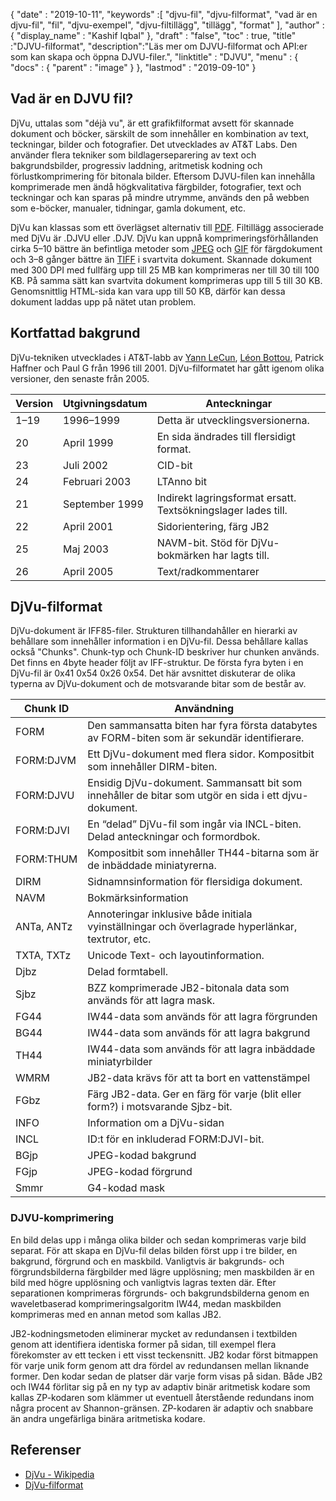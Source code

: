 {
  "date" : "2019-10-11",
  "keywords" :[ "djvu-fil", "djvu-filformat", "vad är en djvu-fil", "fil", "djvu-exempel", "djvu-filtillägg", "tillägg", "format" ],
  "author" : {
    "display_name" : "Kashif Iqbal"
},
  "draft" : "false",
  "toc" : true,
  "title" :"DJVU-filformat",
  "description":"Läs mer om DJVU-filformat och API:er som kan skapa och öppna DJVU-filer.",
  "linktitle" : "DJVU",
  "menu" : {
    "docs" : {
      "parent" : "image"
}
},
  "lastmod" : "2019-09-10"
}

## Vad är en DJVU fil?

DjVu, uttalas som "déjà vu", är ett grafikfilformat avsett för skannade dokument och böcker, särskilt de som innehåller en kombination av text, teckningar, bilder och fotografier. Det utvecklades av AT&T Labs. Den använder flera tekniker som bildlagerseparering av text och bakgrundsbilder, progressiv laddning, aritmetisk kodning och förlustkomprimering för bitonala bilder. Eftersom DJVU-filen kan innehålla komprimerade men ändå högkvalitativa färgbilder, fotografier, text och teckningar och kan sparas på mindre utrymme, används den på webben som e-böcker, manualer, tidningar, gamla dokument, etc.

DjVu kan klassas som ett överlägset alternativ till [PDF](/sv/pdf/). Filtillägg associerade med DjVu är .DJVU eller .DJV. DjVu kan uppnå komprimeringsförhållanden cirka 5–10 bättre än befintliga metoder som [JPEG](/sv/image/jpeg/) och [GIF](/sv/image/gif/) för färgdokument och 3–8 gånger bättre än [TIFF]( /image/tiff/) i svartvita dokument. Skannade dokument med 300 DPI med fullfärg upp till 25 MB kan komprimeras ner till 30 till 100 KB. På samma sätt kan svartvita dokument komprimeras upp till 5 till 30 KB. Genomsnittlig HTML-sida kan vara upp till 50 KB, därför kan dessa dokument laddas upp på nätet utan problem.

## Kortfattad bakgrund ##

DjVu-tekniken utvecklades i AT&T-labb av [Yann LeCun](https://en.wikipedia.org/wiki/Yann_LeCun), [Léon Bottou](https://en.wikipedia.org/wiki/L%C3%A9on_Bottou), Patrick Haffner och Paul G från 1996 till 2001. DjVu-filformatet har gått igenom olika versioner, den senaste från 2005.


|Version|Utgivningsdatum|Anteckningar
---|---|---|
|1–19|1996–1999|Detta är utvecklingsversionerna.
|20|April 1999|En sida ändrades till flersidigt format.
|23|Juli 2002|CID-bit
|24|Februari 2003|LTAnno bit
|21|September 1999|Indirekt lagringsformat ersatt. Textsökningslager lades till.
|22|April 2001|Sidorientering, färg JB2
|25|Maj 2003|NAVM-bit. Stöd för DjVu-bokmärken har lagts till.
|26|April 2005|Text/radkommentarer

## DjVu-filformat ##

DjVu-dokument är IFF85-filer. Strukturen tillhandahåller en hierarki av behållare som innehåller information i en DjVu-fil. Dessa behållare kallas också "Chunks". Chunk-typ och Chunk-ID beskriver hur chunken används. Det finns en 4byte header följt av IFF-struktur. De första fyra byten i en DjVu-fil är 0x41 0x54 0x26 0x54. Det här avsnittet diskuterar de olika typerna av DjVu-dokument och de motsvarande bitar som de består av.


|Chunk ID|Användning
---|---|
|FORM|Den sammansatta biten har fyra första databytes av FORM-biten som är sekundär identifierare.
|FORM:DJVM|Ett DjVu-dokument med flera sidor. Kompositbit som innehåller DIRM-biten.
|FORM:DJVU|Ensidig DjVu-dokument. Sammansatt bit som innehåller de bitar som utgör en sida i ett djvu-dokument.
|FORM:DJVI|En “delad” DjVu-fil som ingår via INCL-biten. Delad anteckningar och formordbok.
|FORM:THUM|Kompositbit som innehåller TH44-bitarna som är de inbäddade miniatyrerna.
|DIRM|Sidnamnsinformation för flersidiga dokument.
|NAVM|Bokmärksinformation
|ANTa, ANTz|Annoteringar inklusive både initiala vyinställningar och överlagrade hyperlänkar, textrutor, etc.
|TXTA, TXTz|Unicode Text- och layoutinformation.
|Djbz|Delad formtabell.
|Sjbz|BZZ komprimerade JB2-bitonala data som används för att lagra mask.
|FG44|IW44-data som används för att lagra förgrunden
|BG44|IW44-data som används för att lagra bakgrund
|TH44|IW44-data som används för att lagra inbäddade miniatyrbilder
|WMRM|JB2-data krävs för att ta bort en vattenstämpel
|FGbz|Färg JB2-data. Ger en färg för varje (blit eller form?) i motsvarande Sjbz-bit.
|INFO|Information om a DjVu-sidan
|INCL|ID:t för en inkluderad FORM:DJVI-bit.
|BGjp|JPEG-kodad bakgrund
|FGjp|JPEG-kodad förgrund
|Smmr|G4-kodad mask

### DJVU-komprimering

En bild delas upp i många olika bilder och sedan komprimeras varje bild separat. För att skapa en DjVu-fil delas bilden först upp i tre bilder, en bakgrund, förgrund och en maskbild. Vanligtvis är bakgrunds- och förgrundsbilderna färgbilder med lägre upplösning; men maskbilden är en bild med högre upplösning och vanligtvis lagras texten där. Efter separationen komprimeras förgrunds- och bakgrundsbilderna genom en waveletbaserad komprimeringsalgoritm IW44, medan maskbilden komprimeras med en annan metod som kallas JB2.

JB2-kodningsmetoden eliminerar mycket av redundansen i textbilden genom att identifiera identiska former på sidan, till exempel flera förekomster av ett tecken i ett visst teckensnitt. JB2 kodar först bitmappen för varje unik form genom att dra fördel av redundansen mellan liknande former. Den kodar sedan de platser där varje form visas på sidan. Både JB2 och IW44 förlitar sig på en ny typ av adaptiv binär aritmetisk kodare som kallas ZP-kodaren som klämmer ut eventuell återstående redundans inom några procent av Shannon-gränsen. ZP-kodaren är adaptiv och snabbare än andra ungefärliga binära aritmetiska kodare.

## Referenser ##

* [DjVu - Wikipedia](https://en.wikipedia.org/wiki/DjVu)
* [DjVu-filformat](https://www.cuminas.jp/docs/techinfo/DjVu3Spec.pdf)

